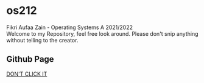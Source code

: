 # os212
Fikri Aufaa Zain - Operating Systems A 2021/2022\
Welcome to my Repository, feel free look around. Please don't snip anything without telling to the creator.

## Github Page
[DON'T CLICK IT](https://fikriazain.github.io/os212/)
